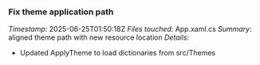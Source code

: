 ### Fix theme application path
*Timestamp:* 2025-06-25T01:50:18Z
*Files touched:* App.xaml.cs
*Summary:* aligned theme path with new resource location
*Details:*
- Updated ApplyTheme to load dictionaries from src/Themes
